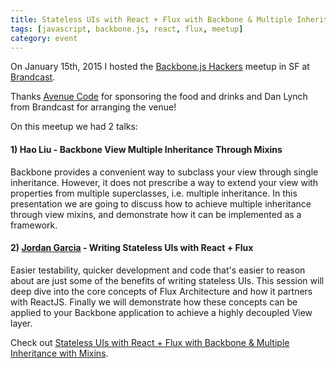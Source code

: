 ```yaml
---
title: Stateless UIs with React + Flux with Backbone & Multiple Inheritance with Mixins
tags: [javascript, backbone.js, react, flux, meetup]
category: event
---
```


On January 15th, 2015 I hosted the [Backbone.js Hackers](www.meetup.com/Backbone-js-Hackers/) meetup in SF at [Brandcast](https://www.brandcast.com/). 

Thanks [Avenue Code](http://avenuecode.com) for sponsoring the food and drinks and Dan Lynch from Brandcast for arranging the venue!

On this meetup we had 2 talks:

#### 1) Hao Liu - Backbone View Multiple Inheritance Through Mixins

Backbone provides a convenient way to subclass your view through single inheritance. However, it does not prescribe a way to extend your view with properties from multiple superclasses, i.e. multiple inheritance. In this presentation we are going to discuss how to achieve multiple inheritance through view mixins, and demonstrate how it can be implemented as a framework.

#### 2) [Jordan Garcia](http://twitter.com/jordanjgarcia) - Writing Stateless UIs with React + Flux

Easier testability, quicker development and code that's easier to reason about are just some of the benefits of writing stateless UIs.  This session will deep dive into the core concepts of Flux Architecture and how it partners with ReactJS. Finally we will demonstrate how these concepts can be applied to your Backbone application to achieve a highly decoupled View layer.

Check out [Stateless UIs with React + Flux with Backbone & Multiple Inheritance with Mixins](http://www.meetup.com/Backbone-js-Hackers/events/218727647/).
